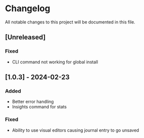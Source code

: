 # Changelog

All notable changes to this project will be documented in this file.

## [Unreleased]

### Fixed
- CLI command not working for global install

## [1.0.3] - 2024-02-23

### Added
- Better error handling
- Insights command for stats

### Fixed
- Ability to use visual editors causing journal entry to go unsaved

